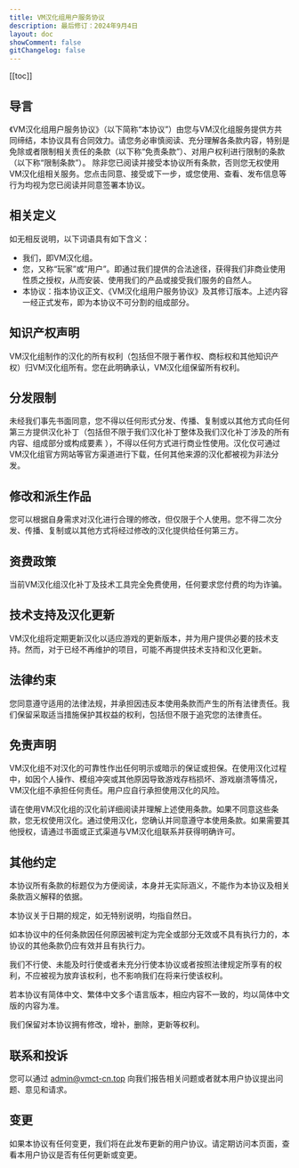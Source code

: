 ```yaml
---
title: VM汉化组用户服务协议
description: 最后修订：2024年9月4日
layout: doc
showComment: false
gitChangelog: false
---
```


[[toc]]

## 导言

《VM汉化组用户服务协议》（以下简称“本协议”）由您与VM汉化组服务提供方共同缔结，本协议具有合同效力。请您务必审慎阅读、充分理解各条款内容，特别是免除或者限制相关责任的条款（以下称“免责条款”）、对用户权利进行限制的条款（以下称“限制条款”）。
除非您已阅读并接受本协议所有条款，否则您无权使用VM汉化组相关服务。您点击同意、接受或下一步，或您使用、查看、发布信息等行为均视为您已阅读并同意签署本协议。

## 相关定义

如无相反说明，以下词语具有如下含义：

- 我们，即VM汉化组。
- 您，又称“玩家”或“用户”。即通过我们提供的合法途径，获得我们非商业使用性质之授权，从而安装、使用我们的产品或接受我们服务的自然人。
- 本协议：指本协议正文、《VM汉化组用户服务协议》及其修订版本。上述内容一经正式发布，即为本协议不可分割的组成部分。

## 知识产权声明

VM汉化组制作的汉化的所有权利（包括但不限于著作权、商标权和其他知识产权）归VM汉化组所有。您在此明确承认，VM汉化组保留所有权利。

## 分发限制

未经我们事先书面同意，您不得以任何形式分发、传播、复制或以其他方式向任何第三方提供汉化补丁（包括但不限于我们汉化补丁整体及我们汉化补丁涉及的所有内容、组成部分或构成要素 ），不得以任何方式进行商业性使用。汉化仅可通过VM汉化组官方网站等官方渠道进行下载，任何其他来源的汉化都被视为非法分发。

## 修改和派生作品

您可以根据自身需求对汉化进行合理的修改，但仅限于个人使用。您不得二次分发、传播、复制或以其他方式将经过修改的汉化提供给任何第三方。

## 资费政策

当前VM汉化组汉化补丁及技术工具完全免费使用，任何要求您付费的均为诈骗。

## 技术支持及汉化更新

VM汉化组将定期更新汉化以适应游戏的更新版本，并为用户提供必要的技术支持。然而，对于已经不再维护的项目，可能不再提供技术支持和汉化更新。

## 法律约束

您同意遵守适用的法律法规，并承担因违反本使用条款而产生的所有法律责任。我们保留采取适当措施保护其权益的权利，包括但不限于追究您的法律责任。

## 免责声明

VM汉化组不对汉化的可靠性作出任何明示或暗示的保证或担保。在使用汉化过程中，如因个人操作、模组冲突或其他原因导致游戏存档损坏、游戏崩溃等情况，VM汉化组不承担任何责任。用户应自行承担使用汉化的风险。

请在使用VM汉化组的汉化前详细阅读并理解上述使用条款。如果不同意这些条款，您无权使用汉化。通过使用汉化，您确认并同意遵守本使用条款。如果需要其他授权，请通过书面或正式渠道与VM汉化组联系并获得明确许可。

## 其他约定

本协议所有条款的标题仅为方便阅读，本身并无实际涵义，不能作为本协议及相关条款涵义解释的依据。

本协议关于日期的规定，如无特别说明，均指自然日。

如本协议中的任何条款因任何原因被判定为完全或部分无效或不具有执行力的，本协议的其他条款仍应有效并且有执行力。

我们不行使、未能及时行使或者未充分行使本协议或者按照法律规定所享有的权利，不应被视为放弃该权利，也不影响我们在将来行使该权利。

若本协议有简体中文、繁体中文多个语言版本，相应内容不一致的，均以简体中文版的内容为准。

我们保留对本协议拥有修改，增补，删除，更新等权利。

## 联系和投诉

您可以通过 [admin@vmct-cn.top](mailto:admin@vmct-cn.top) 向我们报告相关问题或者就本用户协议提出问题、意见和请求。

## 变更

如果本协议有任何变更，我们将在此发布更新的用户协议。请定期访问本页面，查看本用户协议是否有任何更新或变更。
